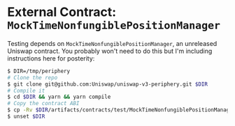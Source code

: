 # External Contract: `MockTimeNonfungiblePositionManager`

Testing depends on `MockTimeNonfungiblePositionManager`, an unreleased Uniswap contract. You probably won't need to do this but I'm including instructions here for posterity:

```sh
$ DIR=/tmp/periphery
# Clone the repo
$ git clone git@github.com:Uniswap/uniswap-v3-periphery.git $DIR
# Compile it
$ cd $DIR && yarn && yarn compile
# Copy the contract ABI
$ cp -Rv $DIR/artifacts/contracts/test/MockTimeNonfungiblePositionManager.sol ./test/contracts/
$ unset $DIR
```
